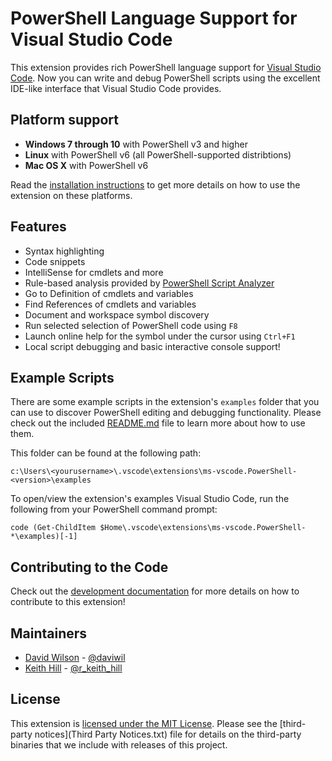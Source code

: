 # PowerShell Language Support for Visual Studio Code

This extension provides rich PowerShell language support for [Visual Studio Code](https://github.com/Microsoft/vscode).
Now you can write and debug PowerShell scripts using the excellent IDE-like interface
that Visual Studio Code provides.

## Platform support

- **Windows 7 through 10** with PowerShell v3 and higher
- **Linux** with PowerShell v6 (all PowerShell-supported distribtions)
- **Mac OS X** with PowerShell v6

Read the [installation instructions](https://github.com/PowerShell/PowerShell/blob/master/docs/learning-powershell/using-vscode.md)
to get more details on how to use the extension on these platforms.

## Features

- Syntax highlighting
- Code snippets
- IntelliSense for cmdlets and more
- Rule-based analysis provided by [PowerShell Script Analyzer](http://github.com/PowerShell/PSScriptAnalyzer)
- Go to Definition of cmdlets and variables
- Find References of cmdlets and variables
- Document and workspace symbol discovery
- Run selected selection of PowerShell code using `F8`
- Launch online help for the symbol under the cursor using `Ctrl+F1`
- Local script debugging and basic interactive console support!

## Example Scripts

There are some example scripts in the extension's `examples` folder that you can
use to discover PowerShell editing and debugging functionality.  Please
check out the included [README.md](examples/README.md) file to learn more about
how to use them.

This folder can be found at the following path:
```
c:\Users\<yourusername>\.vscode\extensions\ms-vscode.PowerShell-<version>\examples
```
To open/view the extension's examples Visual Studio Code, run the following from your PowerShell command prompt:
```
code (Get-ChildItem $Home\.vscode\extensions\ms-vscode.PowerShell-*\examples)[-1]
```

## Contributing to the Code

Check out the [development documentation](docs/development.md) for more details
on how to contribute to this extension!

## Maintainers

- [David Wilson](https://github.com/daviwil) - [@daviwil](http://twitter.com/daviwil)
- [Keith Hill](https://github.com/rkeithhill) - [@r_keith_hill](http://twitter.com/r_keith_hill)

## License

This extension is [licensed under the MIT License](LICENSE.txt).  Please see the
[third-party notices](Third Party Notices.txt) file for details on the third-party
binaries that we include with releases of this project.

